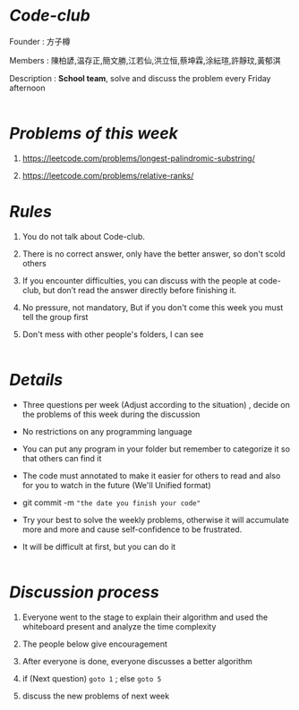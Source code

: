 # <Strong>_Code-club_</Strong>

Founder : 方子樽

Members : 陳柏諺,温存正,簡文勝,江若仙,洪立恒,蔡坤霖,涂紜瑄,許靜玟,黃郁淇

Description : <Strong>School team</Strong>, solve and discuss the problem every Friday afternoon
<br  />
<br  />

# <Strong>_Problems of this week_</Strong>

1. https://leetcode.com/problems/longest-palindromic-substring/

2. https://leetcode.com/problems/relative-ranks/
# <Strong>_Rules_</Strong>

1. You do not talk about Code-club.

2. There is no correct answer, only have the better answer, so don't scold others

3. If you encounter difficulties, you can discuss with the people at code-club, but don’t read the answer directly before finishing it.

4. No pressure, not mandatory, But if you don't come this week you must tell the group first

5. Don't mess with other people's folders, I can see
   <br  />
   <br  />

# <Strong>_Details_</Strong>

- Three questions per week (Adjust according to the situation) , decide on the problems of this week during the discussion

- No restrictions on any programming language

- You can put any program in your folder but remember to categorize it so that others can find it

- The code must annotated to make it easier for others to read and also for you to watch in the future (We'll
  Unified format)

- git commit -m `"the date you finish your code"`

- Try your best to solve the weekly problems, otherwise it will accumulate more and more and cause self-confidence to be frustrated.

- It will be difficult at first, but you can do it
  <br  />
  <br  />

# <Strong>_Discussion process_</Strong>

1. Everyone went to the stage to explain their algorithm and used the whiteboard present and analyze the time complexity

2. The people below give encouragement

3. After everyone is done, everyone discusses a better algorithm

4. if (Next question) `goto 1` ; else `goto 5`

5. discuss the new problems of next week
